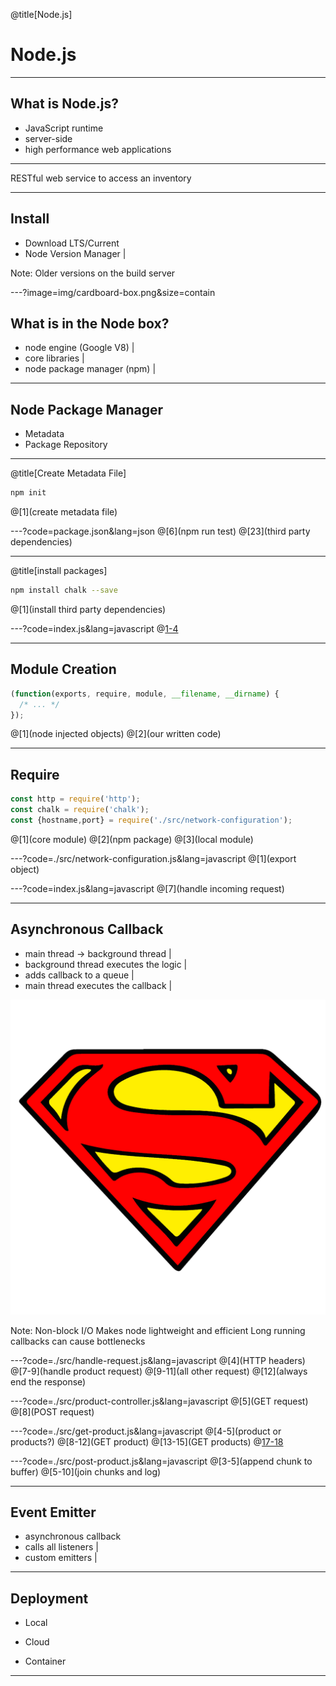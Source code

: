 @title[Node.js]
# Node.js

---

## What is Node.js?

- JavaScript runtime
- server-side
- high performance web applications

---

RESTful web service to access an inventory

---

## Install
- Download LTS/Current
- Node Version Manager |

Note:
Older versions on the build server

---?image=img/cardboard-box.png&size=contain

## What is in the Node box?
- node engine (Google V8) |
- core libraries |
- node package manager (npm) |

---

## Node Package Manager
- Metadata
- Package Repository

---
@title[Create Metadata File]
```bash
npm init
```
@[1](create metadata file)

---?code=package.json&lang=json
@[6](npm run test)
@[23](third party dependencies)

---
@title[install packages]
```bash
npm install chalk --save
```
@[1](install third party dependencies)

---?code=index.js&lang=javascript
@[1-4](modules)

---

## Module Creation
```javascript
(function(exports, require, module, __filename, __dirname) {
  /* ... */
});
```
@[1](node injected objects)
@[2](our written code)

---

## Require

```javascript
const http = require('http');
const chalk = require('chalk');
const {hostname,port} = require('./src/network-configuration');
```
@[1](core module)
@[2](npm package)
@[3](local module)

---?code=./src/network-configuration.js&lang=javascript
@[1](export object)

---?code=index.js&lang=javascript
@[7](handle incoming request)

---

<div class="left">

## Asynchronous Callback

- main thread -> background thread |
- background thread executes the logic |
- adds callback to a queue |
- main thread executes the callback |

</div>
<div class="right">

![Superman](img/superman.png)

</div>

Note:
Non-block I/O
Makes node lightweight and efficient
Long running callbacks can cause bottlenecks

---?code=./src/handle-request.js&lang=javascript
@[4](HTTP headers)
@[7-9](handle product request)
@[9-11](all other request)
@[12](always end the response)

---?code=./src/product-controller.js&lang=javascript
@[5](GET request)
@[8](POST request)

---?code=./src/get-product.js&lang=javascript
@[4-5](product or products?)
@[8-12](GET product)
@[13-15](GET products)
@[17-18](response)

---?code=./src/post-product.js&lang=javascript
@[3-5](append chunk to buffer)
@[5-10](join chunks and log)

---
## Event Emitter

- asynchronous callback
- calls all listeners |
- custom emitters |

---
## Deployment
- Local
- <p class="fragment highlight-green">Cloud</p>
- Container

---


